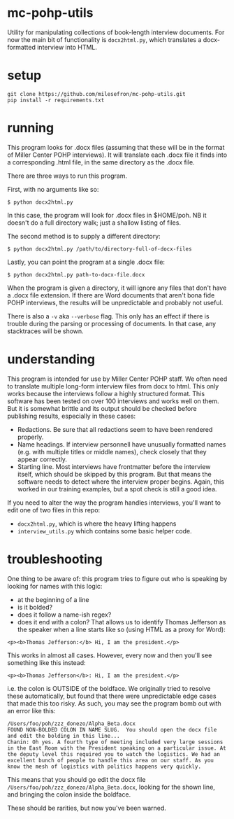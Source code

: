 # mc-pohp-utils
Utility for manipulating collections of book-length interview documents.  For now the main bit of functionality is `docx2html.py`, which translates a docx-formatted interview into HTML.

# setup
```
git clone https://github.com/milesefron/mc-pohp-utils.git
pip install -r requirements.txt
```

# running
This program looks for .docx files (assuming that these will be in the format of Miller Center POHP interviews).  It will translate each .docx file it finds into a corresponding .html file, in the same directory as the .docx file.

There are three ways to run this program.

First, with no arguments like so:
```
$ python docx2html.py
```
In this case, the program will look for .docx files in $HOME/poh.  NB it doesn't do a full directory walk; just a shallow listing of files.

The second method is to supply a different directory:
```
$ python docx2html.py /path/to/directory-full-of-docx-files
```

Lastly, you can point the program at a single .docx file:
```
$ python docx2html.py path-to-docx-file.docx
```

When the program is given a directory, it will ignore any files that don't have a .docx file extension.  If there are Word documents that aren't bona fide POHP interviews, the results will be unpredictable and probably not useful.

There is also a `-v` aka `--verbose` flag.  This only has an effect if there is trouble during the parsing or processing of documents.  In that case, any stacktraces will be shown.

# understanding
This program is intended for use by Miller Center POHP staff.  We often need to translate multiple long-form interview files from docx to html.  This only works because the interviews follow a highly structured format.  This software has been tested on over 100 interviews and works well on them.  But it is somewhat brittle and its output should be checked before publishing results, especially in these cases:
* Redactions. Be sure that all redactions seem to have been rendered properly.
* Name headings.  If interview personnell have unusually formatted names (e.g. with multiple titles or middle names), check closely that they appear correctly.
* Starting line.  Most interviews have frontmatter before the interview itself, which should be skipped by this program.  But that means the software needs to detect where the interview proper begins.  Again, this worked in our training examples, but a spot check is still a good idea.

If you need to alter the way the program handles interviews, you'll want to edit one of two files in this repo:
* `docx2html.py`, which is where the heavy lifting happens
* `interview_utils.py` which contains some basic helper code.

# troubleshooting
One thing to be aware of: this program tries to figure out who is speaking by looking for names with this logic:
* at the beginning of a line
* is it bolded?
* does it follow a name-ish regex?
* does it end with a colon?
That allows us to identify Thomas Jefferson as the speaker when a line starts like so (using HTML as a proxy for Word): 

```
<p><b>Thomas Jefferson:</b> Hi, I am the president.</p>
```

This works in almost all cases.  However, every now and then you'll see something like this instead:

```
<p><b>Thomas Jefferson</b>: Hi, I am the president.</p>
```

i.e. the colon is OUTSIDE of the boldface.  We originally tried to resolve these automatically, but found that there were unpredictable edge cases that made this too risky.  As such, you may see the program bomb out with an error like this:

```
/Users/foo/poh/zzz_donezo/Alpha_Beta.docx
FOUND NON-BOLDED COLON IN NAME SLUG.  You should open the docx file and edit the bolding in this line...
Chanin: Oh yes. A fourth type of meeting included very large sessions in the East Room with the President speaking on a particular issue. At the deputy level this required you to watch the logistics. We had an excellent bunch of people to handle this area on our staff. As you know the mesh of logistics with politics happens very quickly.
```

This means that you should go edit the docx file `/Users/foo/poh/zzz_donezo/Alpha_Beta.docx`, looking for the shown line, and bringing the colon inside the boldface.

These should be rarities, but now you've been warned.